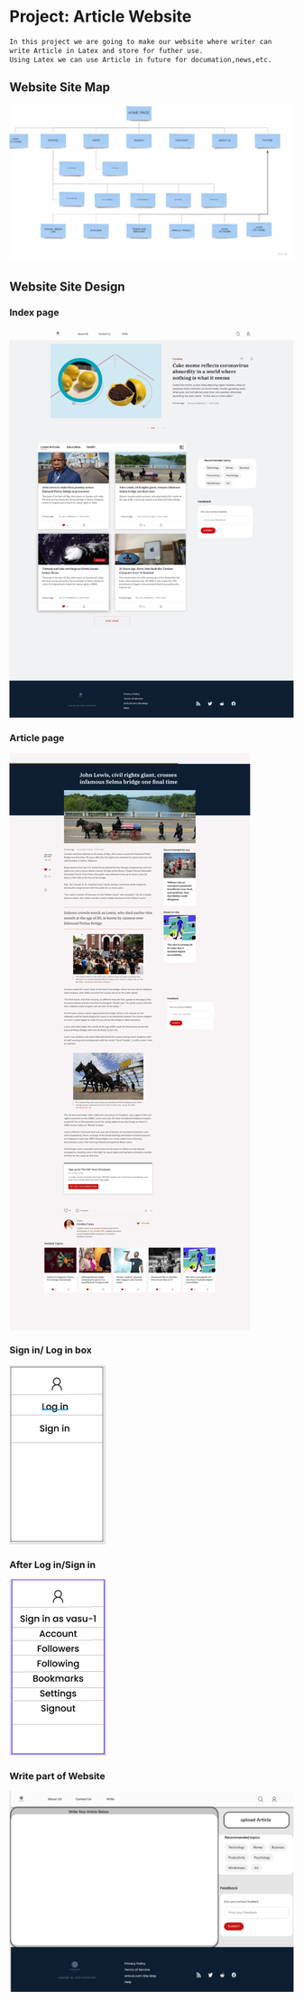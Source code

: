 # Project: Article Website
    In this project we are going to make our website where writer can write Article in Latex and store for futher use.
    Using Latex we can use Article in future for documation,news,etc.
## Website Site Map
![Site Map](https://github.com/Kiranchaudhary537/demo-git-github/blob/duplicate/src/Images/Sitemap%20Template.jpg)
## Website Site Design
### Index page
![Index page](https://github.com/Kiranchaudhary537/demo-git-github/blob/duplicate/src/Images/News%20Homepage.jpg)
### Article page
![Article page](https://github.com/Kiranchaudhary537/demo-git-github/blob/duplicate/src/Images/Article%20Details.jpg)
### Sign in/ Log in box
![Sign in](https://github.com/Kiranchaudhary537/demo-git-github/blob/duplicate/src/Images/login-signin.png)
### After Log in/Sign in
![Log in](https://github.com/Kiranchaudhary537/demo-git-github/blob/duplicate/src/Images/log%20in.png)
### Write part of Website
![Write](https://github.com/Kiranchaudhary537/demo-git-github/blob/duplicate/src/Images/Write%20part%20of%20Website.png)
